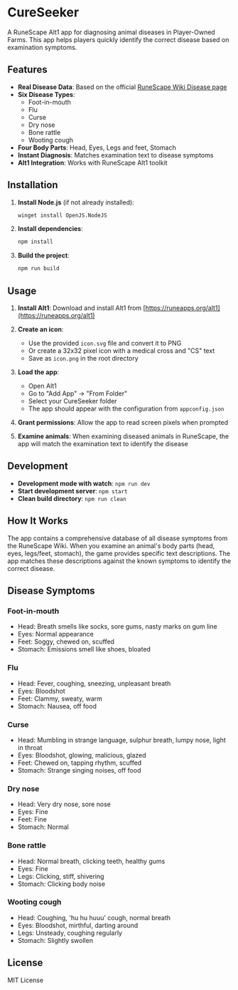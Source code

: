 # CureSeeker

A RuneScape Alt1 app for diagnosing animal diseases in Player-Owned Farms. This app helps players quickly identify the correct disease based on examination symptoms.

## Features

- **Real Disease Data**: Based on the official [RuneScape Wiki Disease page](https://runescape.wiki/w/Disease)
- **Six Disease Types**: 
  - Foot-in-mouth
  - Flu
  - Curse
  - Dry nose
  - Bone rattle
  - Wooting cough
- **Four Body Parts**: Head, Eyes, Legs and feet, Stomach
- **Instant Diagnosis**: Matches examination text to disease symptoms
- **Alt1 Integration**: Works with RuneScape Alt1 toolkit

## Installation

1. **Install Node.js** (if not already installed):
   ```bash
   winget install OpenJS.NodeJS
   ```

2. **Install dependencies**:
   ```bash
   npm install
   ```

3. **Build the project**:
   ```bash
   npm run build
   ```

## Usage

1. **Install Alt1**: Download and install Alt1 from [https://runeapps.org/alt1](https://runeapps.org/alt1)

2. **Create an icon**: 
   - Use the provided `icon.svg` file and convert it to PNG
   - Or create a 32x32 pixel icon with a medical cross and "CS" text
   - Save as `icon.png` in the root directory

3. **Load the app**: 
   - Open Alt1
   - Go to "Add App" → "From Folder"
   - Select your CureSeeker folder
   - The app should appear with the configuration from `appconfig.json`

4. **Grant permissions**: Allow the app to read screen pixels when prompted

5. **Examine animals**: When examining diseased animals in RuneScape, the app will match the examination text to identify the disease

## Development

- **Development mode with watch**: `npm run dev`
- **Start development server**: `npm start`
- **Clean build directory**: `npm run clean`

## How It Works

The app contains a comprehensive database of all disease symptoms from the RuneScape Wiki. When you examine an animal's body parts (head, eyes, legs/feet, stomach), the game provides specific text descriptions. The app matches these descriptions against the known symptoms to identify the correct disease.

## Disease Symptoms

### Foot-in-mouth
- Head: Breath smells like socks, sore gums, nasty marks on gum line
- Eyes: Normal appearance
- Feet: Soggy, chewed on, scuffed
- Stomach: Emissions smell like shoes, bloated

### Flu
- Head: Fever, coughing, sneezing, unpleasant breath
- Eyes: Bloodshot
- Feet: Clammy, sweaty, warm
- Stomach: Nausea, off food

### Curse
- Head: Mumbling in strange language, sulphur breath, lumpy nose, light in throat
- Eyes: Bloodshot, glowing, malicious, glazed
- Feet: Chewed on, tapping rhythm, scuffed
- Stomach: Strange singing noises, off food

### Dry nose
- Head: Very dry nose, sore nose
- Eyes: Fine
- Feet: Fine
- Stomach: Normal

### Bone rattle
- Head: Normal breath, clicking teeth, healthy gums
- Eyes: Fine
- Legs: Clicking, stiff, shivering
- Stomach: Clicking body noise

### Wooting cough
- Head: Coughing, 'hu hu huuu' cough, normal breath
- Eyes: Bloodshot, mirthful, darting around
- Legs: Unsteady, coughing regularly
- Stomach: Slightly swollen

## License

MIT License 